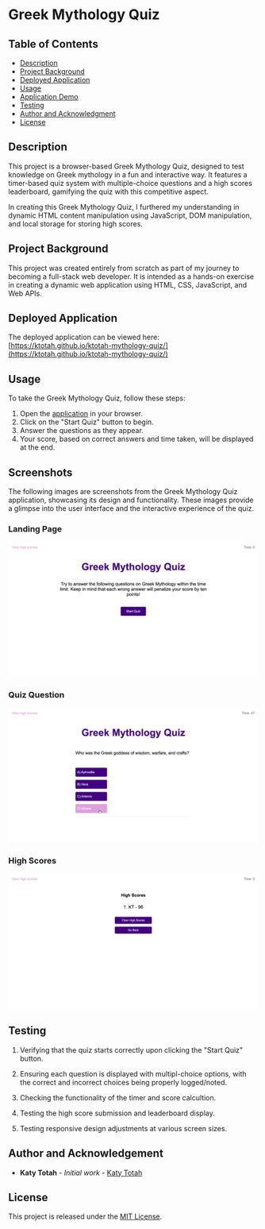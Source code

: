 # Greek Mythology Quiz

## Table of Contents
- [Description](#description)
- [Project Background](#project-background)
- [Deployed Application](#deployed-application)
- [Usage](#usage)
- [Application Demo](#application-demo)
- [Testing](#testing)
- [Author and Acknowledgment](#author-and-acknowledgement)
- [License](#license)


## Description
This project is a browser-based Greek Mythology Quiz, designed to test knowledge on Greek mythology in a fun and interactive way. It features a timer-based quiz system with multiple-choice questions and a high scores leaderboard, gamifying the quiz with this competitive aspect.

In creating this Greek Mythology Quiz, I furthered my understanding in dynamic HTML content manipulation using JavaScript, DOM manipulation, and local storage for storing high scores.

## Project Background
This project was created entirely from scratch as part of my journey to becoming a full-stack web developer. It is intended as a hands-on exercise in creating a dynamic web application using HTML, CSS, JavaScript, and Web APIs.

## Deployed Application
The deployed application can be viewed here: [https://ktotah.github.io/ktotah-mythology-quiz/](https://ktotah.github.io/ktotah-mythology-quiz/)

## Usage
To take the Greek Mythology Quiz, follow these steps:

1. Open the [application](#deployed-application) in your browser.
2. Click on the "Start Quiz" button to begin.
3. Answer the questions as they appear. 
4. Your score, based on correct answers and time taken, will be displayed at the end.


## Screenshots

The following images are screenshots from the Greek Mythology Quiz application, showcasing its design and functionality. These images provide a glimpse into the user interface and the interactive experience of the quiz.


### Landing Page
![Screenshot of the Greek Mythology Quiz landing page](assets/media/screenshot-index.png)
### Quiz Question
![Screenshot of the Greek Mythology Quiz landing page](assets/media/screenshot-quiz.png)

### High Scores
![Screenshot of the Greek Mythology Quiz landing page](assets/media/screenshot-hs.png)


## Testing

1. Verifying that the quiz starts correctly upon clicking the "Start Quiz" button.

2. Ensuring each question is displayed with multipl-choice options, with the correct and incorrect choices being properly logged/noted. 

3. Checking the functionality of the timer and score calcultion.

4. Testing the high score submission and leaderboard display. 

5. Testing responsive design adjustments at various screen sizes.

## Author and Acknowledgement
- **Katy Totah** - *Initial work* - [Katy Totah](https://github.com/ktotah)

## License
This project is released under the [MIT License](./LICENSE).